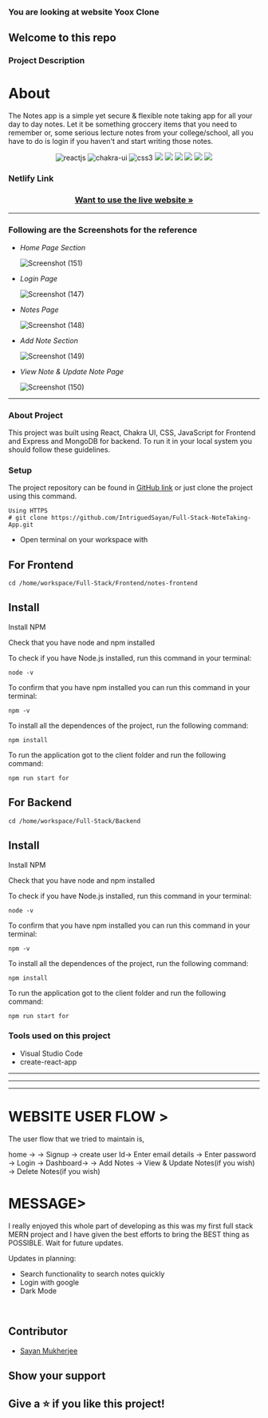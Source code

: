 ###  You are looking at website <span>Yoox Clone<span>

 <h2>Welcome to this repo</h2>

 ### Project Description
 <h1>About </h1>
 The Notes app is a simple yet secure & flexible note taking app for all your day to day notes. Let it be something groccery items that you need to remember or, some serious lecture notes from your college/school, all you have to do is login if you haven't and start writing those notes.
 
 <p align="center">
    <img src="https://img.shields.io/badge/React-20232A?style=for-the-badge&logo=react&logoColor=61DAFB" alt="reactjs" />
    <img src="https://img.shields.io/badge/Chakra%20UI-3bc7bd?style=for-the-badge&logo=chakraui&logoColor=white" alt="chakra-ui"/>
    <img src="https://img.shields.io/badge/CSS3-1572B6?style=for-the-badge&logo=css3&logoColor=white" alt="css3"/>   
    <img src="https://img.shields.io/badge/NPM-%23000000.svg?style=for-the-badge&logo=npm&logoColor=white" />
    <img src="https://img.shields.io/badge/html-%2320232a.svg?style=for-the-badge&logo=HTML&logoColor=%2361DAFB" />
    <img src="https://img.shields.io/badge/CSS-%2320232a.svg?style=for-the-badge&logo=CSS&logoColor=%2361DAFB" />
    <img src="https://img.shields.io/badge/JS-%2320232a.svg?style=for-the-badge&logo=CSS&logoColor=%2361DAFB" />
    <img src="https://img.shields.io/badge/EXPRESS-%2320232a.svg?style=for-the-badge&logo=CSS&logoColor=%2361DAFB" />
    <img src="https://img.shields.io/badge/MongoDB-%2320232a.svg?style=for-the-badge&logo=CSS&logoColor=%2361DAFB" />
</p>
 

 
 ### Netlify Link
 
<h3 align="center"><a href="https://sayannotes-app.netlify.app/"><strong>Want to use the live website »</strong></a></h3>

---


 

 
 
 ### Following are the Screenshots for the reference

- *Home Page Section*

  ![Screenshot (151)](https://user-images.githubusercontent.com/101392591/196043710-28c21a0f-37c2-4500-914d-0e23afd428d1.png)

- *Login Page*

  ![Screenshot (147)](https://user-images.githubusercontent.com/101392591/196043479-39502424-bf84-42d6-8bd7-f760772bdc8c.png)


- *Notes Page*

  ![Screenshot (148)](https://user-images.githubusercontent.com/101392591/196043819-5d018d2c-e978-426a-9518-5d7f9438c768.png)


- *Add Note Section*

  ![Screenshot (149)](https://user-images.githubusercontent.com/101392591/196043484-9a915ed4-157a-435c-99f9-015dc05aea2d.png)


- *View Note & Update Note Page*

  ![Screenshot (150)](https://user-images.githubusercontent.com/101392591/196043487-5f67d507-030b-4f45-9b4e-ba3fccc2efa8.png)





---

### About Project

This project was built using React, Chakra UI, CSS, JavaScript for Frontend and Express and MongoDB for backend. To run it in your local system you should follow these guidelines.

### Setup


The project repository can be found in [GitHub link](https://github.com/IntriguedSayan/Yoox-clone.git) or just clone the project using this command. 


```
Using HTTPS
# git clone https://github.com/IntriguedSayan/Full-Stack-NoteTaking-App.git
```

+ Open terminal on your workspace with

## For Frontend
```
cd /home/workspace/Full-Stack/Frontend/notes-frontend
```


## Install

Install NPM

Check that you have node and npm installed

To check if you have Node.js installed, run this command in your terminal:


```
node -v
```

To confirm that you have npm installed you can run this command in your terminal:


```
npm -v
```


To install all the dependences of the project, run the following command:


```
npm install
```


To run the application got to the client folder and run the following command:

```
npm run start for 
```

## For Backend
```
cd /home/workspace/Full-Stack/Backend
```


## Install

Install NPM

Check that you have node and npm installed

To check if you have Node.js installed, run this command in your terminal:


```
node -v
```

To confirm that you have npm installed you can run this command in your terminal:


```
npm -v
```


To install all the dependences of the project, run the following command:


```
npm install
```


To run the application got to the client folder and run the following command:

```
npm run start for 
```


### Tools used on this project

- Visual Studio Code
- create-react-app


---

------


------
 
<h1>WEBSITE USER FLOW ></h1>

The user flow that we tried to maintain is,

home -> -> Signup -> create user Id-> Enter email details -> 
Enter password -> Login -> Dashboard-> -> Add Notes -> View & Update Notes(if you wish) -> Delete Notes(if you wish)

 <h1>MESSAGE></h1>
 I really enjoyed this whole part of developing as this was my first full stack MERN project and I have given the best efforts to bring the BEST thing as POSSIBLE.
 Wait for future updates.

 Updates in planning:
 - Search functionality to search notes quickly
 - Login with google
 - Dark Mode

<br/>

## Contributor
- [Sayan Mukherjee](https://github.com/IntriguedSayan)



## Show your support

Give a ⭐ if you like this project!
---

